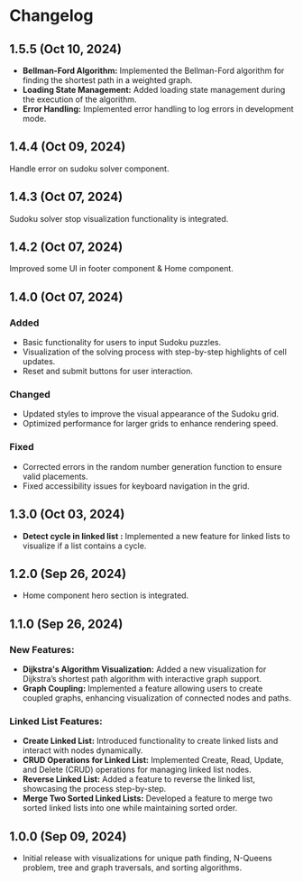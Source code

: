 # Changelog

## 1.5.5 (Oct 10, 2024)

- **Bellman-Ford Algorithm:** Implemented the Bellman-Ford algorithm for finding the shortest path in a weighted graph.
- **Loading State Management:** Added loading state management during the execution of the algorithm.
- **Error Handling:** Implemented error handling to log errors in development mode.

## 1.4.4 (Oct 09, 2024)

Handle error on sudoku solver component.

## 1.4.3 (Oct 07, 2024)

Sudoku solver stop visualization functionality is integrated.

## 1.4.2 (Oct 07, 2024)

Improved some UI in footer component & Home component.

## 1.4.0 (Oct 07, 2024)

### Added

- Basic functionality for users to input Sudoku puzzles.
- Visualization of the solving process with step-by-step highlights of cell updates.
- Reset and submit buttons for user interaction.

### Changed

- Updated styles to improve the visual appearance of the Sudoku grid.
- Optimized performance for larger grids to enhance rendering speed.

### Fixed

- Corrected errors in the random number generation function to ensure valid placements.
- Fixed accessibility issues for keyboard navigation in the grid.

## 1.3.0 (Oct 03, 2024)

- **Detect cycle in linked list :** Implemented a new feature for linked lists to visualize if a list contains a cycle.

## 1.2.0 (Sep 26, 2024)

- Home component hero section is integrated.

## 1.1.0 (Sep 26, 2024)

### New Features:

- **Dijkstra's Algorithm Visualization:** Added a new visualization for Dijkstra’s shortest path algorithm with interactive graph support.
- **Graph Coupling:** Implemented a feature allowing users to create coupled graphs, enhancing visualization of connected nodes and paths.

### Linked List Features:

- **Create Linked List:** Introduced functionality to create linked lists and interact with nodes dynamically.
- **CRUD Operations for Linked List:** Implemented Create, Read, Update, and Delete (CRUD) operations for managing linked list nodes.
- **Reverse Linked List:** Added a feature to reverse the linked list, showcasing the process step-by-step.
- **Merge Two Sorted Linked Lists:** Developed a feature to merge two sorted linked lists into one while maintaining sorted order.

## 1.0.0 (Sep 09, 2024)

- Initial release with visualizations for unique path finding, N-Queens problem, tree and graph traversals, and sorting algorithms.
